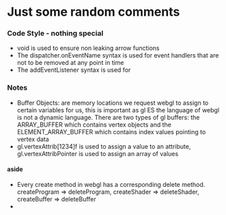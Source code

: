 # Just some random comments

### Code Style - nothing special
- void is used to ensure non leaking arrow functions
- The dispatcher.onEventName syntax is used for event handlers that are not to be removed at any point in time
- The addEventListener syntax is used for 

### Notes

- Buffer Objects: are memory locations we request webgl to assign to certain variables for us, this is important as gl ES the language of webgl is not a dynamic language. There are two types of gl buffers: the ARRAY_BUFFER which contains vertex objects and the ELEMENT_ARRAY_BUFFER which contains index values pointing to vertex data
- gl.vertexAttrib[1234]f is used to assign a value to an attribute, gl.vertexAttribPointer is used to assign an array of values


#### aside

- Every create method in webgl has a corresponding delete method. createProgram => deleteProgram, createShader => deleteShader, createBuffer => deleteBuffer
- 